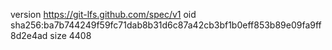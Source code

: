 version https://git-lfs.github.com/spec/v1
oid sha256:ba7b744249f59fc71dab8b31d6c87a42cb3bf1b0eff853b89e09fa9ff8d2e4ad
size 4408
